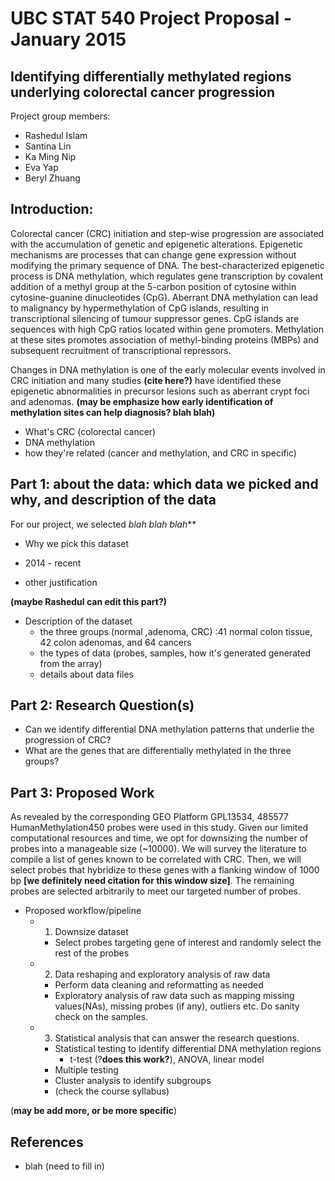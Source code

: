 
UBC STAT 540 Project Proposal - January 2015
================================================
Identifying differentially methylated regions underlying colorectal cancer progression
----------------

Project group members:
* Rashedul Islam
* Santina Lin
* Ka Ming Nip
* Eva Yap
* Beryl Zhuang

## Introduction: 
Colorectal cancer (CRC) initiation and step-wise progression are associated with the accumulation of genetic and epigenetic alterations. Epigenetic mechanisms are processes that can change gene expression without modifying the primary sequence of DNA. The best-characterized epigenetic process is DNA methylation, which regulates gene transcription by covalent addition of a methyl group at the 5-carbon position of cytosine within cytosine-guanine dinucleotides (CpG). Aberrant DNA methylation can lead to malignancy by hypermethylation of CpG islands, resulting in transcriptional silencing of tumour suppressor genes. CpG islands are sequences with high CpG ratios located within gene promoters. Methylation at these sites promotes association of methyl-binding proteins (MBPs) and subsequent recruitment of transcriptional repressors.

Changes in DNA methylation is one of the early molecular events involved in CRC initiation and many studies __(cite here?)__ have identified these epigenetic abnormalities in precursor lesions such as aberrant crypt foci and adenomas. __(may be emphasize how early identification of methylation sites can help diagnosis? blah blah)__

* What's CRC (colorectal cancer) 
* DNA methylation
* how they're related (cancer and methylation, and CRC in specific)

## Part 1: about the data: which data we picked and why, and description of the data
For our project, we selected *blah blah blah***

* Why we pick this dataset 
- 2014 - recent 
* other justification 

__(maybe Rashedul can edit this part?)__

* Description of the dataset 
    - the three groups (normal ,adenoma, CRC) :41 normal colon tissue, 42 colon adenomas,
and 64 cancers
    - the types of data (probes, samples,  how it's generated generated from the array) 
    - details about data files 

## Part 2: Research Question(s)
* Can we identify differential DNA methylation patterns that underlie the progression of CRC?
* What are the genes that are differentially methylated in the three groups?

## Part 3: Proposed Work 
As revealed by the corresponding GEO Platform GPL13534, 485577 HumanMethylation450 probes were used in this study. Given our limited computational resources and time, we opt for downsizing the number of probes into a manageable size (~10000). We will survey the literature to compile a list of genes known to be correlated with CRC. Then, we will select probes that hybridize to these genes with a flanking window of 1000 bp **[we definitely need citation for this window size]**. The remaining probes are selected arbitrarily to meet our targeted number of probes.

* Proposed workflow/pipeline
  * 1. Downsize dataset
      - Select probes targeting gene of interest and randomly select the rest of the probes
  * 2. Data reshaping and exploratory analysis of raw data
      - Perform data cleaning and reformatting as needed
      - Exploratory analysis of raw data such as mapping missing values(NAs), missing probes (if any), outliers etc. Do sanity check on the samples.
  * 3. Statistical analysis that can answer the research questions.
      - Statistical testing to identify differential DNA methylation regions
        * t-test (?__does this work?__), ANOVA, linear model
      - Multiple testing
      - Cluster analysis to identify subgroups
      - (check the course syllabus)

(__may be add more, or be more specific__)

## References
* blah (need to fill in)
